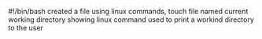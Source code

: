 #!/bin/bash
created  a file using linux commands, touch
file named current working directory showing linux command
used to print a workind directory to the user

